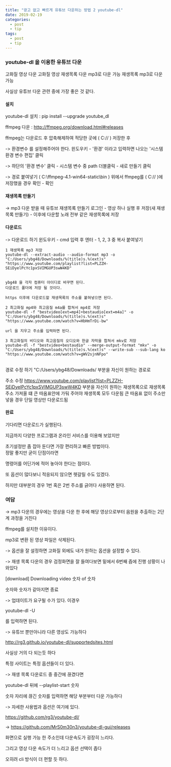 ```yaml
---
title: "광고 없고 빠르게 유튜브 다운하는 방법 2 youtube-dl"
date: 2019-02-19
categories:
  - post
  - tip
tags:
  - post
  - tip
---
```


### youtube-dl 을 이용한 유튜브 다운

고화질 영상 다운
고화질 영상 재생목록 다운
mp3로 다운 가능
재생목록 mp3로 다운 가능

사실상 유튜브 다운 관련 중에 가장 좋은 것 같다.

#### 설치

youtube-dl 설치 : pip install --upgrade youtube_dl

ffmpeg 다운 : http://ffmpeg.org/download.html#releases

ffmpeg는 다운로드 후 압축해제하여 적당한 곳에 ( C:// ) 저장한 후

-> 환경변수 를 설정해주어야 한다.
윈도우키 - '환경' 이라고 입력하면 나오는 '시스템 환경 변수 편집' 클릭

-> 하단의 '환경 변수' 클릭 - 시스템 변수 중 path 더블클릭 - 새로 만들기 클릭

-> 경로 붙여넣기 ( C:\ffmpeg-4.1-win64-static\bin ) 위에서 ffmpeg를 ( C:// )에 저장했을 경우
확인 - 확인

#### 재생목록 만들기

-> mp3 다운 받을 때 유튜브 재생목록 만들기
로그인 - 영상 하나 실행 후 저장(새 재생목록 만들기) - 이후에 다운할 노래 전부 같은 재생목록에 저장

#### 다운로드

-> 다운로드 하기
윈도우키 - cmd 입력 후 엔터 - 1, 2, 3 중 복사 붙여넣기

```
1 재생목록 mp3 저장
youtube-dl --extract-audio --audio-format mp3 -o "C:/Users/ybg48/Downloads/%(title)s.%(ext)s" "https://www.youtube.com/playlist?list=PLZZH-SEiDyelPcYc1pxSVIMGUP3swW4KD"


ybg48 을 각자 컴퓨터 아이디로 바꾸면 된다.
다운로드 폴더에 저장 될 것이다.

https 이후에 다운로드할 재생목록의 주소를 붙혀넣으면 된다.

2 최고화질 mp4와 최고음질 m4a를 합쳐서 mp4로 저장
youtube-dl -f "bestvideo[ext=mp4]+bestaudio[ext=m4a]" -o "C:/Users/ybg48/Downloads/%(title)s.%(ext)s" "https://www.youtube.com/watch?v=HbHmTrDi-bw"

url 을 지우고 주소를 입력하면 된다.

3 최고화질의 비디오와 최고음질의 오디오와 한글 자막을 합쳐서 mkv로 저장
youtube-dl -f "bestvideo+bestaudio" --merge-output-format "mkv" -o "C:/Users/ybg48/Downloads/%(title)s.%(ext)s" --write-sub --sub-lang ko "https://www.youtube.com/watch?v=gWV2sjnNFpo"
```

<br>
경로 수정 하기
"C:/Users/ybg48/Downloads/ 부분을 자신이 원하는 경로로

주소 수정
https://www.youtube.com/playlist?list=PLZZH-SEiDyelPcYc1pxSVIMGUP3swW4KD 부분을 자신이 원하는 재생목록으로
재생목록 주소 가져올 떄 큰 따옴표안에 가둬 주어야 재생목록 모두 다운됨
큰 따옴표 없이 주소만 넣을 경우 단일 영상만 다운로드됨

#### 완료

기다리면 다운로드가 실행된다.

지금까지 다양한 프로그램과 온라인 서비스를 이용해 보았지만

초기설정만 좀 잡아 둔다면 가장 편리하고 빠른 방법이다.
<br>
정말 좋지만 굳이 단점이라면

명령어를 어딘가에 적어 놓아야 한다는 점이다.

또 옵션이 많다보니 적응되지 않으면 헷갈릴 수도 있겠다.

하지만 대부분의 경우 1번 혹은 2번 주소를 긁어다 사용하면 된다.
<br>

### 여담

-> mp3 다운의 경우에는 영상을 다운 한 후에 해당 영상으로부터 음원을 추출하는 2단계 과정을 거친다

ffmpeg를 설치한 이유이다.

mp3로 변환 된 영상 파일은 삭제된다.

-> 옵션을 잘 설정하면 고화질 외에도 내가 원하는 옵션을 설정할 수 있다.

-> 재생 목록 다운의 경우 검정화면을 잘 들여다보면 밑에서 6번째 즘에 진행 상황이 나와있다

[download] Downloading video 숫자 of 숫자

숫자와 숫자가 같아지면 종료

-> 업데이트가 요구될 수가 있다. 이경우

youtube-dl -U

를 입력하면 된다.

-> 유튜브 뿐만아니라 다른 영상도 가능하다

http://rg3.github.io/youtube-dl/supportedsites.html

사실상 거의 다 되는듯 하다

특정 사이트는 특정 옵션들이 더 있다.

-> 재생 목록 다운로드 중 중간에 끊겼다면

youtube-dl 뒤에 --playlist-start 숫자

숫자 자리에 끊긴 숫자를 입력하면 해당 부분부터 다운 가능하다

-> 자세한 사용법과 옵션은 여기에 있다.

https://github.com/rg3/youtube-dl/

-> https://github.com/MrS0m30n3/youtube-dl-gui/releases

화면으로 실행 가능 한 주소인데 다운속도가 굉장히 느리다.

그리고 영상 다운 속도가 더 느리고 옵션 선택이 좁다

오히려 cli 방식이 더 편할 듯 하다.
